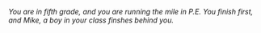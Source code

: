 
*You are in fifth grade, and you are running the mile in P.E. You finish first, and Mike, a boy
in your class finshes behind you.*